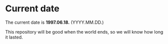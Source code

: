# Current date

The current date is **1997.06.18.** (YYYY.MM.DD.)

This repository will be good when the world ends, so we will know how long it lasted.